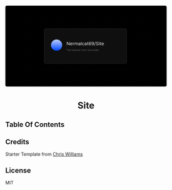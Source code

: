 <div align="center">
  
![cover-image](header.png)

</div>
<h1 align="center">
  Site
</h1>


## Table Of Contents


## Credits

Starter Template from [Chris Williams](https://github.com/chrismwilliams/astro-theme-cactus)
## License

MIT
